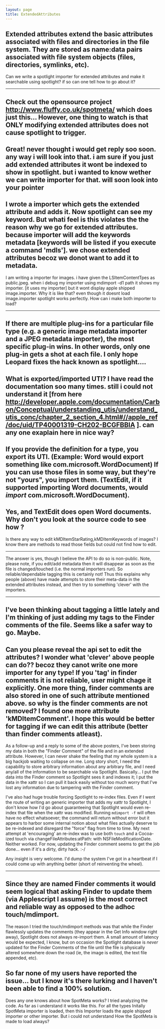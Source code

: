 ```yaml
---
layout: page
title: ExtendedAttributes
---
```


Extended attributes extend the basic attributes associated with files and directories in the file system. They are stored as name:data pairs associated with file system objects (files, directories, symlinks, etc).
----
Can we write a spotlight importer for extended attributes and make it searchable using spotlight? if so can one tell how to go about it?

----
Check out the opensource project http://www.fluffy.co.uk/spotmeta/ which does just this... However, one thing to watch is that ONLY modifying extended attributes does not cause spotlight to trigger.
----
Great! never thought i would get reply soo soon. any way i will look into that. i am sure if you just add extended attributes it wont be indexed to show in spotlight. but i wanted to know wether we can write importer for that. will soon look into your pointer
----
I wrote a importer which gets the extended attribute and adds it. Now spotlight can see my keyword. But whati feel is this violates the the reason why we go for extended attributes. because importer will add the keywords metadata [keywords will be listed if you execute a command 'mdls']. we chose extended attributes becoz we donot want to add it to metadata.
----
I am writing a importer for images. i have given the LSItemContentTpes as public.jpeg. when i debug my importer using mdimport -d1 path it shows my importer. [it uses my importer] but it wont display apple shipped image.importer. Why it is like that? even though it doesnt load image.importer spotlight works perfectly. How can i make both importer to load?

----
If there are multiple plug-ins for a particular file type (e.g. a generic image metadata importer and a JPEG metadata importer), the most specific plug-in wins. In other words, only one plug-in gets a shot at each file. I only hope Leopard fixes the hack known as spotlight....
----
What is exported/imported UTI? I have read the documentation soo many times. still i could not understand it [from here http://developer.apple.com/documentation/Carbon/Conceptual/understanding_utis/understand_utis_conc/chapter_2_section_4.html#//apple_ref/doc/uid/TP40001319-CH202-BCGFBBIA ]. can any one exaplain here in nice way?
----
If you provide the definition for a type, you export its UTI.  (Example: Word would export something like com.microsoft.WordDocument)  If you can use those files in some way, but they're not "yours", you import them.  (TextEdit, if it supported importing Word documents, would _import_ com.microsoft.WordDocument).
----
Yes, and TextEdit does open Word documents.  Why don't you look at the source code to see how ?
----
Is there any way to edit kMDItemStarRating,kMDItemKeywords of images? I know there are methods to read those fields but could not find how to edit.

----
The answer is yes, though I believe the API to do so is non-public.  Note, please note, if you edit/add metadata then it will disappear as soon as the file is changed/touched (i.e. the normal importers run).   So reliable/dependable tagging this is certainly not!  Thus this explains why people (above) have made attempts to store their meta-data in the extended attributes instead, and then try to something 'clever' with the importers.  

----

I've been thinking about tagging a little lately and I'm thinking of just adding my tags to the Finder comments of the file. 
Seems like a safer way to go. Maybe.
----
Can you please reveal the api set to edit the attributes? I wonder what 'clever' above people can do?? becoz they canot write one more importer for any type!  If you 'tag' in finder comments it is not reliable, user might chage it explicitly. One more thing, finder comments are also stored in one of such attribute mentioned above. so why is the finder comments are not removed? I found one more attribute 'kMDItemComment'. I hope this would be better for tagging if we can edit this attribute (better than finder comments atleast). 
----
As a follow-up and a reply to some of the above posters, I've been storing my data in both the "Finder Comment" of the file and in an extended attribute.  However, I can never shake the feeling that my whole system is a big hackjob waiting to collapse on me.  Long story short, I need the capability to store arbitrary information about any arbitrary file, and I need any/all of the information to be searchable via Spotlight.  Basically... I put the data into the Finder comment so Spotlight sees it and indexes it; I put the data in the xattr so I can pull it back easily without too much worry that I've lost any information due to tampering with the Finder comment.

I've also had huge trouble forcing Spotlight to re-index files.  Even if I went the route of writing an generic importer that adds my xattr to Spotlight, I don't know how I'd go about guaranteeing that Spotlight would even re-index that file when the xattr was modified.  Running `mdimport -f` will often have no effect whatsoever; the command will return without error but it appears to harbor some internal notion about what files actually deserve to be re-indexed and disregard the "force" flag from time to time.  My next attempt at 'encouraging' an re-index was to use both `touch` and a Cocoa-ized touch via changeFileAttributes:atPath: with N<nowiki/>SFileModificationDate.  Neither worked.  For now, updating the Finder comment seems to get the job done... even if it's a dirty, dirty hack. :-/

Any insight is very welcome.  I'd dump the system I've got in a heartbeat if I could come up with anything better (short of reinventing the wheel).

----
Since they are named Finder comments it would seem logical that asking Finder to update them (via Applescript I assume) is the most correct and reliable way as opposed to the adhoc touch/mdimport.
----
The reason I tried the touch/mdimport methods was that while the Finder flawlessly updates the comments (they appear in the Get Info window right away), Spotlight does not always re-import them.  A small amount of latency would be expected, I know, but on occasion the Spotlight database is *never* updated for the Finder Comments of the file until the file is physically altered somewhere down the road (ie, the image is edited, the text file appended, etc).

So far none of my users have reported the issue... but I know it's there lurking and I haven't been able to find a 100% solution.
----
Does any one knows about how SpotMeta works? I tried analyzing the code. As far as i understand it works like this.      For all the types Initally SpotMeta importer is loaded, then this Importer loads the apple shipped importer or other importer. But i could not understand How the SpotMeta is made to load always?

